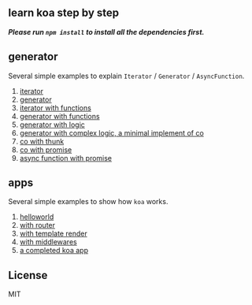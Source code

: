 learn koa step by step
----------

___Please run `npm install` to install all the dependencies first.___

## generator

Several simple examples to explain `Iterator` / `Generator` / `AsyncFunction`.

1. [iterator](generator/1_iterator.js)
2. [generator](generator/2_generator.js)
3. [iterator with functions](generator/3_iterator_fn.js)
4. [generator with functions](generator/4_generator_fn.js)
5. [generator with logic](generator/5_generator_logic.js)
6. [generator with complex logic, a minimal implement of co](generator/6_generator_complex.js)
7. [co with thunk](generator/7_co_thunk.js)
8. [co with promise](generator/8_co_promise.js)
9. [async function with promise](generator/9_async_function.js)

## apps

Several simple examples to show how `koa` works.

1. [helloworld](apps/1_helloworld.js)
2. [with router](apps/2_router.js)
3. [with template render](apps/3_view.js)
4. [with middlewares](apps/4_middlewares.js)
5. [a completed koa app](apps/5_authentication.js)

## License

MIT
